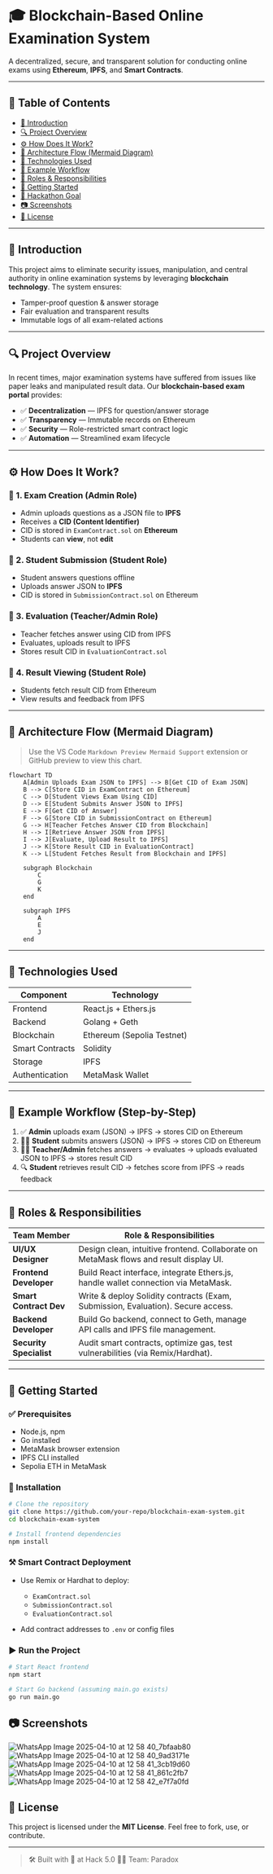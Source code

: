 
# 🎓 Blockchain-Based Online Examination System

A decentralized, secure, and transparent solution for conducting online exams using **Ethereum**, **IPFS**, and **Smart Contracts**.

---

## 📖 Table of Contents

- [📌 Introduction](#📌-introduction)
- [🔍 Project Overview](#🔍-project-overview)
- [⚙️ How Does It Work?](#️-how-does-it-work)
- [🧠 Architecture Flow (Mermaid Diagram)](#-architecture-flow-mermaid-diagram)
- [🧩 Technologies Used](#-technologies-used)
- [🧪 Example Workflow](#-example-workflow-step-by-step)
- [👥 Roles & Responsibilities](#-roles--responsibilities)
- [🚀 Getting Started](#-getting-started)
- [🎯 Hackathon Goal](#-hackathon-goal)
- [📷 Screenshots](#-screenshots) 
- [📜 License](#-license)

---

## 📌 Introduction

This project aims to eliminate security issues, manipulation, and central authority in online examination systems by leveraging **blockchain technology**. The system ensures:

- Tamper-proof question & answer storage
- Fair evaluation and transparent results
- Immutable logs of all exam-related actions

---

## 🔍 Project Overview

In recent times, major examination systems have suffered from issues like paper leaks and manipulated result data. Our **blockchain-based exam portal** provides:

- ✅ **Decentralization** — IPFS for question/answer storage  
- ✅ **Transparency** — Immutable records on Ethereum  
- ✅ **Security** — Role-restricted smart contract logic  
- ✅ **Automation** — Streamlined exam lifecycle

---

## ⚙️ How Does It Work?

### 📌 1. Exam Creation (Admin Role)
- Admin uploads questions as a JSON file to **IPFS**
- Receives a **CID (Content Identifier)**
- CID is stored in `ExamContract.sol` on **Ethereum**
- Students can **view**, not **edit**

### 📌 2. Student Submission (Student Role)
- Student answers questions offline
- Uploads answer JSON to **IPFS**
- CID is stored in `SubmissionContract.sol` on Ethereum

### 📌 3. Evaluation (Teacher/Admin Role)
- Teacher fetches answer using CID from IPFS
- Evaluates, uploads result to IPFS
- Stores result CID in `EvaluationContract.sol`

### 📌 4. Result Viewing (Student Role)
- Students fetch result CID from Ethereum
- View results and feedback from IPFS

---

## 🧠 Architecture Flow (Mermaid Diagram)

> Use the VS Code `Markdown Preview Mermaid Support` extension or GitHub preview to view this chart.

```mermaid
flowchart TD
    A[Admin Uploads Exam JSON to IPFS] --> B[Get CID of Exam JSON]
    B --> C[Store CID in ExamContract on Ethereum]
    C --> D[Student Views Exam Using CID]
    D --> E[Student Submits Answer JSON to IPFS]
    E --> F[Get CID of Answer]
    F --> G[Store CID in SubmissionContract on Ethereum]
    G --> H[Teacher Fetches Answer CID from Blockchain]
    H --> I[Retrieve Answer JSON from IPFS]
    I --> J[Evaluate, Upload Result to IPFS]
    J --> K[Store Result CID in EvaluationContract]
    K --> L[Student Fetches Result from Blockchain and IPFS]

    subgraph Blockchain
        C
        G
        K
    end

    subgraph IPFS
        A
        E
        J
    end
```

---

## 🧩 Technologies Used

| Component             | Technology                              |
|----------------------|------------------------------------------|
| Frontend             | React.js + Ethers.js                     |
| Backend              | Golang + Geth                            |
| Blockchain           | Ethereum (Sepolia Testnet)              |
| Smart Contracts      | Solidity                                 |
| Storage              | IPFS                                     |
| Authentication       | MetaMask Wallet                          |


---

## 🧪 Example Workflow (Step-by-Step)

1. ✅ **Admin** uploads exam (JSON) → IPFS → stores CID on Ethereum  
2. 🧑‍🎓 **Student** submits answers (JSON) → IPFS → stores CID on Ethereum  
3. 🧑‍🏫 **Teacher/Admin** fetches answers → evaluates → uploads evaluated JSON to IPFS → stores result CID  
4. 🔍 **Student** retrieves result CID → fetches score from IPFS → reads feedback  

---

## 👥 Roles & Responsibilities

| Team Member             | Role & Responsibilities                                                                 |
|-------------------------|------------------------------------------------------------------------------------------|
| **UI/UX Designer**       | Design clean, intuitive frontend. Collaborate on MetaMask flows and result display UI. |
| **Frontend Developer**   | Build React interface, integrate Ethers.js, handle wallet connection via MetaMask.     |
| **Smart Contract Dev**   | Write & deploy Solidity contracts (Exam, Submission, Evaluation). Secure access.       |
| **Backend Developer**    | Build Go backend, connect to Geth, manage API calls and IPFS file management.          |
| **Security Specialist**  | Audit smart contracts, optimize gas, test vulnerabilities (via Remix/Hardhat).        |

---

## 🚀 Getting Started

### ✅ Prerequisites

- Node.js, npm
- Go installed
- MetaMask browser extension
- IPFS CLI installed
- Sepolia ETH in MetaMask

### 🔧 Installation

```bash
# Clone the repository
git clone https://github.com/your-repo/blockchain-exam-system.git
cd blockchain-exam-system

# Install frontend dependencies
npm install
```

### ⚒️ Smart Contract Deployment

- Use Remix or Hardhat to deploy:
  - `ExamContract.sol`
  - `SubmissionContract.sol`
  - `EvaluationContract.sol`

- Add contract addresses to `.env` or config files

### ▶️ Run the Project

```bash
# Start React frontend
npm start

# Start Go backend (assuming main.go exists)
go run main.go
```
## 📷 Screenshots

![WhatsApp Image 2025-04-10 at 12 58 40_7bfaab80](https://github.com/user-attachments/assets/1e6561c1-ad6f-4ff9-a46d-01bf0d8561b6)
![WhatsApp Image 2025-04-10 at 12 58 40_9ad3171e](https://github.com/user-attachments/assets/7421446b-6cb2-4ade-8faf-08e1be7349af)
![WhatsApp Image 2025-04-10 at 12 58 41_3cb19d60](https://github.com/user-attachments/assets/10175c68-ff92-49ff-93b8-3636e37216fd)
![WhatsApp Image 2025-04-10 at 12 58 41_861c2fb7](https://github.com/user-attachments/assets/5adac9de-dddb-4ce0-895e-2d200fce2788)
![WhatsApp Image 2025-04-10 at 12 58 42_e7f7a0fd](https://github.com/user-attachments/assets/6ecd6d54-70d4-4dfe-bbf0-d28742a6feb8)


## 📜 License

This project is licensed under the **MIT License**. Feel free to fork, use, or contribute.

---

> 🛠 Built with 💙 at Hack 5.0 
> 🧑‍💻 Team: Paradox

